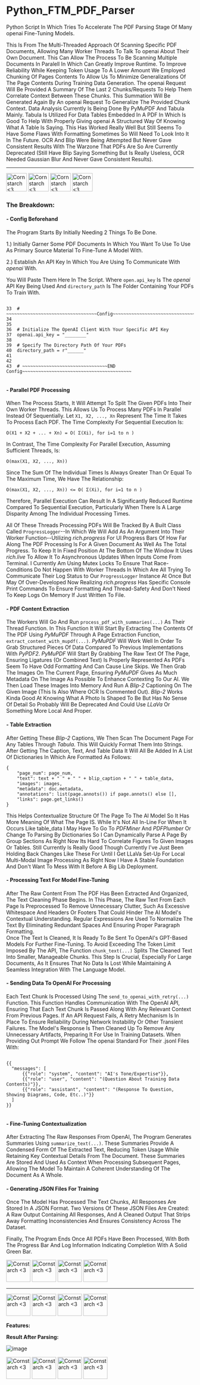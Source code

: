 # Python_FTM_PDF_Parser
Python Script In Which Tries To Accelerate The PDF Parsing Stage Of Many openai Fine-Tuning Models. 

This Is From The Multi-Threaded Approach Of Scanning Specific PDF Documents, Allowing Many Worker Threads To Talk To openai About Their Own Document. This Can Allow The Process To Be Scanning Multiple Documents In Paralell In Which Can Greatly Improve Runtime. To Improve Reliability While Keeping Token Usage To A Lower Amount We Employed Chunking Of Pages Contents To Allow Us To Minimize Generalizations Of The Page Contents During Training Data Generation. The openai Request Will Be Provided A Summary Of The Last 2 Chunks/Requests To Help Them Correlate Context Between These Chunks. This Summation Will Be Generated Again By An openai Request To Generalize The Provided Chunk Context. Data Analysis Currently Is Being Done By PyMuPDF And Tabula Mainly. Tabula Is Utilized For Data Tables Embedded In A PDF In Which Is Good To Help With Properly Giving openai A Structured Way Of Knowing What A Table Is Saying. This Has Worked Really Well But Still Seems To Have Some Flaws With Formatting Sometimes So Will Need To Look Into It In The Future. OCR And Blip Were Being Attempted But Never Gave Consistent Results With The Warzone That PDFs Are So Are Currently Deprecated (Still Have Blip Saying Something But Is Really Useless, OCR Needed Gaussian Blur And Never Gave Consistent Results).

----------------------------------------------

<img src="https://github.com/user-attachments/assets/b6920c17-2da4-4c3f-8efc-b94893955e04" alt="Cornstarch <3" width="55" height="49"> <img src="https://github.com/user-attachments/assets/b6920c17-2da4-4c3f-8efc-b94893955e04" alt="Cornstarch <3" width="55" height="49"> <img src="https://github.com/user-attachments/assets/b6920c17-2da4-4c3f-8efc-b94893955e04" alt="Cornstarch <3" width="55" height="49"> <img src="https://github.com/user-attachments/assets/b6920c17-2da4-4c3f-8efc-b94893955e04" alt="Cornstarch <3" width="55" height="49">


### **The Breakdown:**

  #### **- Config Beforehand**
  The Program Starts By Initially Needing 2 Things To Be Done. 

  1.) Initially Garner Some PDF Documents In Which You Want To Use To Use As Primary Source Material To Fine-Tune A Model With.
  
  2.) Establish An API Key In Which You Are Using To Communicate With _openai_ With.

  You Will Paste Them Here In The Script. Where `open.api_key` Is The _openai_ API Key Being Used And `directory_path` Is The Folder Containing Your PDFs To Train With.

```

33  # ~~~~~~~~~~~~~~~~~~~~~~~~~~~~~~~~~~Config~~~~~~~~~~~~~~~~~~~~~~~~~~~~~~~~~~~~~~~~~~~
34  
35  
36  # Initialize The OpenAI Client With Your Specific API Key
37  openai.api_key = "________"
38  
39  # Specify The Directory Path Of Your PDFs
40  directory_path = r"______"
41  
42  
43  # ~~~~~~~~~~~~~~~~~~~~~~~~~~~~~~~~END Config~~~~~~~~~~~~~~~~~~~~~~~~~~~~~~~~~~~~~~~~~


```


  #### **- Parallel PDF Processing**
  When The Process Starts, It Will Attempt To Split The Given PDFs Into Their Own Worker Threads. This Allows Us To Process Many PDFs In Parallel Instead Of Sequentially. Let `X1, X2, ..., Xn` Represent The Time It Takes To Process Each PDF. The Time Complexity For Sequential Execution Is:
  
  ```
  O(X1 + X2 + ... + Xn) = O( Σ(Xi), for i=1 to n )
  ```


  
  In Contrast, The Time Complexity For Parallel Execution, Assuming Sufficient Threads, Is:
  ```
  O(max(X1, X2, ..., Xn))
  ```

  
  
  Since The Sum Of The Individual Times Is Always Greater Than Or Equal To The Maximum Time, We Have The Relationship:

  ```
  O(max(X1, X2, ..., Xn)) <= O( Σ(Xi), for i=1 to n )
  ```
 
  
  Therefore, Parallel Execution Can Result In A Significantly Reduced Runtime Compared To Sequential Execution, Particularly When There Is A Large Disparity Among The Individual Processing Times.

  
  All Of These Threads Processing PDFs Will Be Tracked By A Built Class Called `ProgressLogger`--In Which We Will Add As An Argument Into Their Worker Function--Utilizing _rich.progress_ For UI Progress Bars Of How Far Along The PDF Processing Is For A Given Document As Well As The Total Progress. To Keep It In Fixed Position At The Bottom Of The Window It Uses _rich.live_ To Allow It To Asynchronous Updates When Inputs Come From Terminal. I Currently Am Using Mutex Locks To Ensure That Race-Conditions Do Not Happen With Worker Threads In Which Are All Trying To Communicate Their Log Status to Our `ProgressLogger` Instance At Once But May Of Over-Developed Now Realizing _rich.progress_ Has Specific Console Print Commands To Ensure Formatting And Thread-Safety And Don't Need To Keep Logs On Memory If Just Written To File.

  #### **- PDF Content Extraction**
  The Workers Will Go And Run `process_pdf_with_summaries(...)` As Their Thread Function. In This Function It Will Start By Extracting The Contents Of The PDF Using _PyMuPDF_ Through A Page Extraction Function, `extract_content_with_mupdf(...)`. _PyMuPDF_ Will Work Well In Order To Grab Structured Pieces Of Data Compared To Previous Implementations With _PyPDF2_. _PyMuPDF_ Will Start By Grabbing The Raw Text Of The Page, Ensuring Ligatures (Or Combined Text) Is Properly Represented As PDFs Seem To Have Odd Formatting And Can Cause Line Skips. We Then Grab The Images On The Current Page, Ensuring _PyMuPDF_ Gives As Much Metadata On The Image As Possible To Enhance Contexting To Our AI. We Then Load These Images Into Memory And Run A _Blip-2_ Captioning On The Given Image (This Is Also Where OCR Is Commented Out). _Blip-2_ Works Kinda Good At Knowing What A Photo Is Shaped To Be But Has No Sense Of Detail So Probably Will Be Deprecated And Could Use _LLaVa_ Or Something More Local And Proper.

  #### **- Table Extraction**
  After Getting These _Blip-2_ Captions, We Then Scan The Document Page For Any Tables Through _Tabula_. This Will Quickly Format Them Into Strings. After Getting The Caption, Text, And Table Data It Will All Be Added In A List Of Dictionaries In Which Are Formatted As Follows:
  ```
  {
      "page_num": page_num,
      "text": text + " " + " " + blip_caption + " " + table_data,
      "images": images,
      "metadata": doc.metadata,
      "annotations": list(page.annots()) if page.annots() else [],
      "links": page.get_links()
  }
  ```
  This Helps Contextualize Structure Of The Page To The AI Model So It Has More Meaning Of What The Page IS. While It's Not All In-Line For When It Occurs Like table_data I May Have To Go To _PDFMiner_ And _PDFPlumber_ Or Change To Parsing By Dictionaries So I Can Dynamically Parse A Page By Group Sections As Right Now Its Hard To Correlate Figures To Given Images Or Tables. Still Currently Is Really Good Though Currently I've Just Been Holding Back Changes Like These For Until I Get LLaVa Set-Up For Local Multi-Modal Image Processing As Right Now I Have A Stable Foundation And Don't Want To Mess With It Before A Big Lib Deployment.
  
  #### **- Processing Text For Model Fine-Tuning**
After The Raw Content From The PDF Has Been Extracted And Organized, The Text Cleaning Phase Begins. In This Phase, The Raw Text From Each Page Is Preprocessed To Remove Unnecessary Clutter, Such As Excessive Whitespace And Headers Or Footers That Could Hinder The AI Model's Contextual Understanding. Regular Expressions Are Used To Normalize The Text By Eliminating Redundant Spaces And Ensuring Proper Paragraph Formatting.  
Once The Text Is Cleaned, It Is Ready To Be Sent To OpenAI's GPT-Based Models For Further Fine-Tuning. To Avoid Exceeding The Token Limit Imposed By The API, The Function `chunk_text(...)` Splits The Cleaned Text Into Smaller, Manageable Chunks. This Step Is Crucial, Especially For Large Documents, As It Ensures That No Data Is Lost While Maintaining A Seamless Integration With The Language Model.

#### **- Sending Data To OpenAI For Processing**
Each Text Chunk Is Processed Using The `send_to_openai_with_retry(...)` Function. This Function Handles Communication With The OpenAI API, Ensuring That Each Text Chunk Is Passed Along With Any Relevant Context From Previous Pages. If An API Request Fails, A Retry Mechanism Is In Place To Ensure Reliability During Network Instability Or Other Transient Failures. The Model's Response Is Then Cleaned Up To Remove Any Unnecessary Artifacts, Preparing It For Use In Training Datasets. When Providing Out Prompt We Follow The openai Standard For Their .jsonl Files With:
  ```
  
  {{
    "messages": [
        {{"role": "system", "content": "AI's Tone/Expertise"}},
        {{"role": "user", "content": "(Question About Training Data Contents)"}},
        {{"role": "assistant", "content": "(Response To Question, Showing Diagrams, Code, Etc..)"}}
    ]
  }}
  
  
  ```

#### **- Fine-Tuning Contextualization**
After Extracting The Raw Responses From OpenAI, The Program Generates Summaries Using `summarize_text(...)`. These Summaries Provide A Condensed Form Of The Extracted Text, Reducing Token Usage While Retaining Key Contextual Details From The Document. These Summaries Are Stored And Used As Context When Processing Subsequent Pages, Allowing The Model To Maintain A Coherent Understanding Of The Document As A Whole.

#### **- Generating JSON Files For Training**
Once The Model Has Processed The Text Chunks, All Responses Are Stored In A JSON Format. Two Versions Of These JSON Files Are Created: A Raw Output Containing All Responses, And A Cleaned Output That Strips Away Formatting Inconsistencies And Ensures Consistency Across The Dataset. 

Finally, The Program Ends Once All PDFs Have Been Processed, With Both The Progress Bar And Log Information Indicating Completion With A Solid Green Bar.


<img src="https://github.com/user-attachments/assets/1fc90166-a62b-4d91-a087-5da5a3a7076f" alt="Cornstarch <3" width="65" height="59"> <img src="https://github.com/user-attachments/assets/1fc90166-a62b-4d91-a087-5da5a3a7076f" alt="Cornstarch <3" width="65" height="59"> <img src="https://github.com/user-attachments/assets/1fc90166-a62b-4d91-a087-5da5a3a7076f" alt="Cornstarch <3" width="65" height="59"> <img src="https://github.com/user-attachments/assets/1fc90166-a62b-4d91-a087-5da5a3a7076f" alt="Cornstarch <3" width="65" height="59">

----------------------------------------------

<img src="https://github.com/user-attachments/assets/2c82de29-71b0-433a-bc10-3778026b74a7" alt="Cornstarch <3" width="65" height="59">  <img src="https://github.com/user-attachments/assets/2c82de29-71b0-433a-bc10-3778026b74a7" alt="Cornstarch <3" width="65" height="59">  <img src="https://github.com/user-attachments/assets/2c82de29-71b0-433a-bc10-3778026b74a7" alt="Cornstarch <3" width="65" height="59">  <img src="https://github.com/user-attachments/assets/2c82de29-71b0-433a-bc10-3778026b74a7" alt="Cornstarch <3" width="65" height="59"> 


**Features:**

  **Result After Parsing:**
  
  ![image](https://github.com/user-attachments/assets/5582883a-eac1-4cae-bae1-d388cef04758)


<img src="https://github.com/user-attachments/assets/b568a6eb-aa1d-4379-80a8-938dd51fa068" alt="Cornstarch <3" width="65" height="59"> <img src="https://github.com/user-attachments/assets/b568a6eb-aa1d-4379-80a8-938dd51fa068" alt="Cornstarch <3" width="65" height="59"> <img src="https://github.com/user-attachments/assets/b568a6eb-aa1d-4379-80a8-938dd51fa068" alt="Cornstarch <3" width="65" height="59"> <img src="https://github.com/user-attachments/assets/b568a6eb-aa1d-4379-80a8-938dd51fa068" alt="Cornstarch <3" width="65" height="59">
